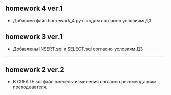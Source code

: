 ## homework 4 ver.1
- Добавлен файл homework_4.py с кодом согласно условиям ДЗ

## homework 3 ver.1
- Добавлены INSERT.sql и SELECT.sql согласно условиям ДЗ

***
## homework 2 ver.2
- В CREATE.sql файл внесены изменения согласно рекомендациям преподавателя.
